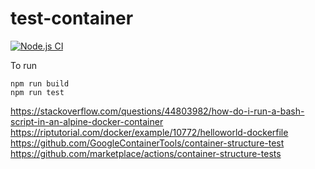 # test-container
[![Node.js CI](https://github.com/kaiwanyawit-chawankul/test-container/actions/workflows/node.js.yml/badge.svg)](https://github.com/kaiwanyawit-chawankul/test-container/actions/workflows/node.js.yml)

To run
```
npm run build
npm run test
```

https://stackoverflow.com/questions/44803982/how-do-i-run-a-bash-script-in-an-alpine-docker-container
https://riptutorial.com/docker/example/10772/helloworld-dockerfile
https://github.com/GoogleContainerTools/container-structure-test
https://github.com/marketplace/actions/container-structure-tests


